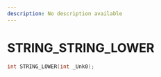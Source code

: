 ```yaml
---
description: No description available 
---
```


# STRING\_STRING_LOWER

```cpp
int STRING_LOWER(int _Unk0);
```